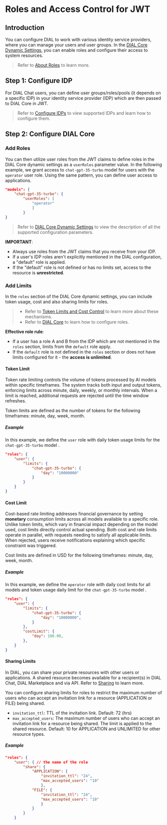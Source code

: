 # Roles and Access Control for JWT

## Introduction

You can configure DIAL to work with various identity service providers, where you can manage your users and user groups. In the [DIAL Core Dynamic Settings](https://github.com/epam/ai-dial-core?tab=readme-ov-file#dynamic-settings), you can enable roles and configure their access to system resources. 

> Refer to [About Roles](/docs/platform/3.core/2.access-control-intro.md#about-roles) to learn more. 

## Step 1: Configure IDP

For DIAL Chat users, you can define user groups/roles/pools (it depends on a specific IDP) in your identity service provider (IDP) which are then passed to DIAL Core in JWT. 

> Refer to [Configure IDPs](/docs/tutorials/2.devops/2.auth-and-access-control/3.configure-idps/0.overview.md) to view supported IDPs and learn how to configure them.

## Step 2: Configure DIAL Core

### Add Roles

You can then utilize user roles from the JWT claims to define roles in the DIAL Core dynamic settings as a `userRoles` parameter value. In the following example, we grant access to `chat-gpt-35-turbo` model for users with the `operator` user role. Using the same pattern, you can define user access to applications.

```json
"models": {
    "chat-gpt-35-turbo": {
        "userRoles": [
            "operator"
            ]
        }
}
```

> Refer to [DIAL Core Dynamic Settings](https://github.com/epam/ai-dial-core?tab=readme-ov-file#dynamic-settings) to view the description of all the supported configuration parameters.

**IMPORTANT**: 

* Always use roles from the JWT claims that you receive from your IDP. 
* If a user's IDP roles aren't explicitly mentioned in the DIAL configuration, a "default" role is applied. 
* If the "default" role is not defined or has no limits set, access to the resource is **unrestricted**. 

### Add Limits

In the `roles` section of the DIAL Core dynamic settings, you can include token usage, cost and also sharing limits for roles. 

> * Refer to [Token Limits and Cost Control](/docs/platform/3.core/8.token-limits-and-cost-control.md) to learn more about these mechanisms.
> * Refer to [DIAL Core](https://github.com/epam/ai-dial-core/blob/development/docs/dynamic-settings/roles.md) to learn how to configure roles.

**Effective role rule**: 

* If a user has a role A and B from the IDP which are not mentioned in the `roles` section, limits from the `default` role apply. 
* If the `default` role is not defined in the `roles` section or does not have limits configured for it - the **access is unlimited**.

#### Token Limit

Token rate limiting controls the volume of tokens processed by AI models within specific timeframes. The system tracks both input and output tokens, enforcing limits across minute, daily, weekly, or monthly intervals. When a limit is reached, additional requests are rejected until the time window refreshes.

Token limits are defined as the number of tokens for the following timeframes: minute, day, week, month.

##### Example

In this example, we define the `user` role with daily token usage limits for the `chat-gpt-35-turbo` model .

```json
"roles": {
    "user": {
        "limits": {
            "chat-gpt-35-turbo": {
                "day": "10000000"
            }
        }
    }
}
```

#### Cost Limit

Cost-based rate limiting addresses financial governance by setting **monetary** consumption limits across all models available to a specific role. Unlike token limits, which vary in financial impact depending on the model used, cost limits directly control actual spending. Both cost and rate limits operate in parallel, with requests needing to satisfy all applicable limits. When rejected, users receive notifications explaining which specific constraint was triggered.

Cost limits are defined in USD for the following timeframes: minute, day, week, month.

##### Example

In this example, we define the `operator` role with daily cost limits for all models and token usage daily limit for the `chat-gpt-35-turbo` model .

```json
"roles": {
    "user": {
        "limits": {
            "chat-gpt-35-turbo": {
                "day": "10000000",
            }
        },
        "costLimit": {
            "day": 100.00,
        },
    }
}
```

#### Sharing Limits

In DIAL, you can share your private resources with other users or applications. A shared resource becomes available for a recipient(s) in DIAL Chat, DIAL Marketplace and via API. Refer to [Sharing](/docs/platform/7.collaboration-intro.md#sharing) to learn more.

You can configure sharing limits for roles to restrict the maximum number of users who can accept an invitation link for a resource (APPLICATION or FILE) being shared. 

* `invitation_ttl`: TTL of the invitation link. Default: 72 (hrs)
* `max_accepted_users`: The maximum number of users who can accept an invitation link for a resource being shared. The limit is applied to the shared resource. Default: 10 for APPLICATION and UNLIMITED for other resource types.

##### Example

```json
"roles": {
    "user": { // the name of the role
        "share": {
            "APPLICATION": {
                "invitation_ttl": "24",
                "max_accepted_users": "10"
                },
            "FILE": {
                "invitation_ttl": "24",
                "max_accepted_users": "10"
                }
            }
        }
    }
```


